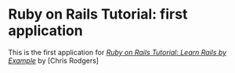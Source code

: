 # Ruby on Rails Tutorial: first application

This is the first application for 
[*Ruby on Rails Tutorial: Learn Rails by Example*](http://railstutorial.org)
by [Chris Rodgers]